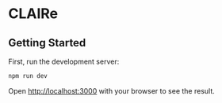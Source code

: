 # CLAIRe

## Getting Started

First, run the development server:

```bash
npm run dev
```

Open [http://localhost:3000](http://localhost:3000) with your browser to see the result.
